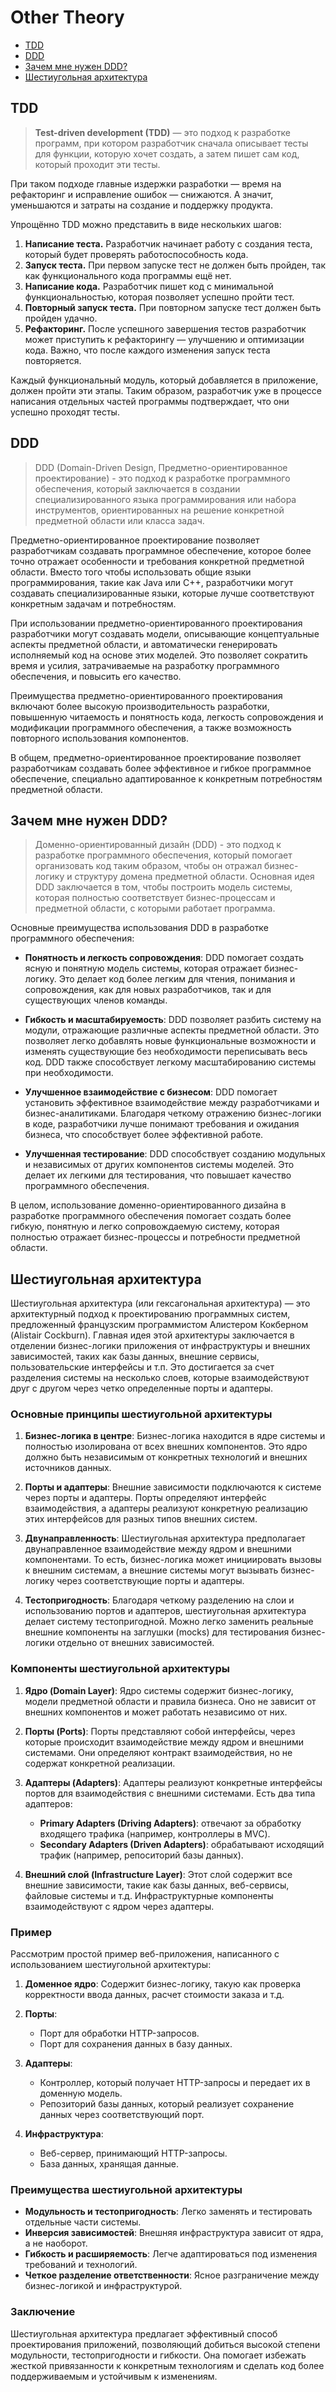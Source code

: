 # Other Theory
- [TDD](#tdd)
- [DDD](#ddd)
- [Зачем мне нужен DDD?](#зачем-мне-нужен-ddd)
- [Шестиугольная архитектура](#шестиугольная-архитектура)


## TDD
> __Test-driven development (TDD)__ — это подход к разработке программ, при котором разработчик сначала описывает тесты для функции, которую хочет создать, а затем пишет сам код, который проходит эти тесты.

При таком подходе главные издержки разработки — время на рефакторинг и исправление ошибок — снижаются. А значит, уменьшаются и затраты на создание и поддержку продукта.

Упрощённо TDD можно представить в виде нескольких шагов:

1. __Написание теста.__ Разработчик начинает работу с создания теста, который будет проверять работоспособность кода.
2. __Запуск теста.__ При первом запуске тест не должен быть пройден, так как функционального кода программы ещё нет.
3. __Написание кода.__ Разработчик пишет код с минимальной функциональностью, которая позволяет успешно пройти тест.
4. __Повторный запуск теста.__ При повторном запуске тест должен быть пройден удачно.
5. __Рефакторинг.__ После успешного завершения тестов разработчик может приступить к рефакторингу — улучшению и оптимизации кода. Важно, что после каждого изменения запуск теста повторяется.

Каждый функциональный модуль, который добавляется в приложение, должен пройти эти этапы. Таким образом, разработчик уже в процессе написания отдельных частей программы подтверждает, что они успешно проходят тесты.


## DDD
> DDD (Domain-Driven Design, Предметно-ориентированное проектирование) -  это подход к разработке программного обеспечения, который заключается в создании специализированного языка программирования или набора инструментов, ориентированных на решение конкретной предметной области или класса задач.

Предметно-ориентированное проектирование позволяет разработчикам создавать программное обеспечение, которое более точно отражает особенности и требования конкретной предметной области. Вместо того чтобы использовать общие языки программирования, такие как Java или C++, разработчики могут создавать специализированные языки, которые лучше соответствуют конкретным задачам и потребностям.

При использовании предметно-ориентированного проектирования разработчики могут создавать модели, описывающие концептуальные аспекты предметной области, и автоматически генерировать исполняемый код на основе этих моделей. Это позволяет сократить время и усилия, затрачиваемые на разработку программного обеспечения, и повысить его качество.

Преимущества предметно-ориентированного проектирования включают более высокую производительность разработки, повышенную читаемость и понятность кода, легкость сопровождения и модификации программного обеспечения, а также возможность повторного использования компонентов.

В общем, предметно-ориентированное проектирование позволяет разработчикам создавать более эффективное и гибкое программное обеспечение, специально адаптированное к конкретным потребностям предметной области.


## Зачем мне нужен DDD?
> Доменно-ориентированный дизайн (DDD) - это подход к разработке программного обеспечения, который помогает организовать код таким образом, чтобы он отражал бизнес-логику и структуру домена предметной области. Основная идея DDD заключается в том, чтобы построить модель системы, которая полностью соответствует бизнес-процессам и предметной области, с которыми работает программа.

Основные преимущества использования DDD в разработке программного обеспечения:

+ __Понятность и легкость сопровождения__: DDD помогает создать ясную и понятную модель системы, которая отражает бизнес-логику. Это делает код более легким для чтения, понимания и сопровождения, как для новых разработчиков, так и для существующих членов команды.

+ __Гибкость и масштабируемость__: DDD позволяет разбить систему на модули, отражающие различные аспекты предметной области. Это позволяет легко добавлять новые функциональные возможности и изменять существующие без необходимости переписывать весь код. DDD также способствует легкому масштабированию системы при необходимости.

+ __Улучшенное взаимодействие с бизнесом__: DDD помогает установить эффективное взаимодействие между разработчиками и бизнес-аналитиками. Благодаря четкому отражению бизнес-логики в коде, разработчики лучше понимают требования и ожидания бизнеса, что способствует более эффективной работе.

+ __Улучшенная тестирование__: DDD способствует созданию модульных и независимых от других компонентов системы моделей. Это делает их легкими для тестирования, что повышает качество программного обеспечения.

В целом, использование доменно-ориентированного дизайна в разработке программного обеспечения помогает создать более гибкую, понятную и легко сопровождаемую систему, которая полностью отражает бизнес-процессы и потребности предметной области.


## Шестиугольная архитектура
Шестиугольная архитектура (или гексагональная архитектура) — это архитектурный подход к проектированию программных систем, предложенный французским программистом Алистером Кокберном (Alistair Cockburn). Главная идея этой архитектуры заключается в отделении бизнес-логики приложения от инфраструктуры и внешних зависимостей, таких как базы данных, внешние сервисы, пользовательские интерфейсы и т.п. Это достигается за счет разделения системы на несколько слоев, которые взаимодействуют друг с другом через четко определенные порты и адаптеры.

### Основные принципы шестиугольной архитектуры

1. **Бизнес-логика в центре**:
   Бизнес-логика находится в ядре системы и полностью изолирована от всех внешних компонентов. Это ядро должно быть независимым от конкретных технологий и внешних источников данных.

2. **Порты и адаптеры**:
   Внешние зависимости подключаются к системе через порты и адаптеры. Порты определяют интерфейс взаимодействия, а адаптеры реализуют конкретную реализацию этих интерфейсов для разных типов внешних систем.

3. **Двунаправленность**:
   Шестиугольная архитектура предполагает двунаправленное взаимодействие между ядром и внешними компонентами. То есть, бизнес-логика может инициировать вызовы к внешним системам, а внешние системы могут вызывать бизнес-логику через соответствующие порты и адаптеры.

4. **Тестопригодность**:
   Благодаря четкому разделению на слои и использованию портов и адаптеров, шестиугольная архитектура делает систему тестопригодной. Можно легко заменить реальные внешние компоненты на заглушки (mocks) для тестирования бизнес-логики отдельно от внешних зависимостей.

### Компоненты шестиугольной архитектуры

1. **Ядро (Domain Layer)**:
   Ядро системы содержит бизнес-логику, модели предметной области и правила бизнеса. Оно не зависит от внешних компонентов и может работать независимо от них.

2. **Порты (Ports)**:
   Порты представляют собой интерфейсы, через которые происходит взаимодействие между ядром и внешними системами. Они определяют контракт взаимодействия, но не содержат конкретной реализации.

3. **Адаптеры (Adapters)**:
   Адаптеры реализуют конкретные интерфейсы портов для взаимодействия с внешними системами. Есть два типа адаптеров:
   - **Primary Adapters (Driving Adapters)**: отвечают за обработку входящего трафика (например, контроллеры в MVC).
   - **Secondary Adapters (Driven Adapters)**: обрабатывают исходящий трафик (например, репоcиторий базы данных).

4. **Внешний слой (Infrastructure Layer)**:
   Этот слой содержит все внешние зависимости, такие как базы данных, веб-сервисы, файловые системы и т.д. Инфраструктурные компоненты взаимодействуют с ядром через адаптеры.

### Пример

Рассмотрим простой пример веб-приложения, написанного с использованием шестиугольной архитектуры:

1. **Доменное ядро**:
   Содержит бизнес-логику, такую как проверка корректности ввода данных, расчет стоимости заказа и т.д.

2. **Порты**:
   - Порт для обработки HTTP-запросов.
   - Порт для сохранения данных в базу данных.

3. **Адаптеры**:
   - Контроллер, который получает HTTP-запросы и передает их в доменную модель.
   - Репозиторий базы данных, который реализует сохранение данных через соответствующий порт.

4. **Инфраструктура**:
   - Веб-сервер, принимающий HTTP-запросы.
   - База данных, хранящая данные.

### Преимущества шестиугольной архитектуры

- **Модульность и тестопригодность**: Легко заменять и тестировать отдельные части системы.
- **Инверсия зависимостей**: Внешняя инфраструктура зависит от ядра, а не наоборот.
- **Гибкость и расширяемость**: Легче адаптироваться под изменения требований и технологий.
- **Четкое разделение ответственности**: Ясное разграничение между бизнес-логикой и инфраструктурой.

### Заключение

Шестиугольная архитектура предлагает эффективный способ проектирования приложений, позволяющий добиться высокой степени модульности, тестопригодности и гибкости. Она помогает избежать жесткой привязанности к конкретным технологиям и сделать код более поддерживаемым и устойчивым к изменениям.    
